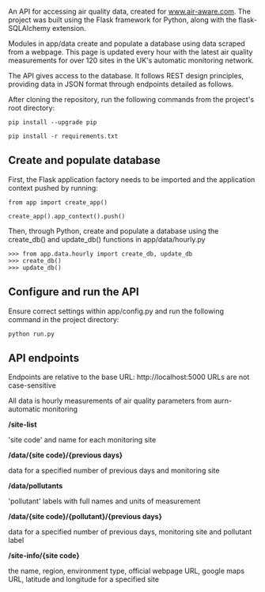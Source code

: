 An API for accessing air quality data, created for www.air-aware.com. The project was built using the Flask framework for Python, along with the flask-SQLAlchemy extension.

Modules in app/data create and populate a database using data scraped from a webpage. This page is updated every hour with the latest air quality measurements for over 120 sites in the UK's automatic monitoring network.

The API gives access to the database. It follows REST design principles, providing data in JSON format through endpoints detailed as follows.



After cloning the repository, run the following commands from the project's root directory:

    pip install --upgrade pip

    pip install -r requirements.txt


Create and populate database
----------------------------
First, the Flask application factory needs to be imported and the application context pushed by running:

    from app import create_app()

    create_app().app_context().push()

Then, through Python, create and populate a database using the create_db() and update_db() functions in app/data/hourly.py

    >>> from app.data.hourly import create_db, update_db
    >>> create_db()
    >>> update_db()


Configure and run the API
--------------------------
Ensure correct settings within app/config.py and run the following command in the project directory:

    python run.py


API endpoints
-------------

Endpoints are relative to the base URL: http://localhost:5000
URLs are not case-sensitive

All data is hourly measurements of air quality parameters from aurn- automatic monitoring


**/site-list**

'site code' and name for each monitoring site

**/data/{site code}/{previous days}**

data for a specified number of previous days and monitoring site


**/data/pollutants**

'pollutant' labels with full names and units of measurement


**/data/{site code}/{pollutant}/{previous days}**

data for a specified number of previous days, monitoring site and pollutant label



**/site-info/{site code}**

the name, region, environment type, official webpage URL, google maps URL, latitude and longitude for a specified site

